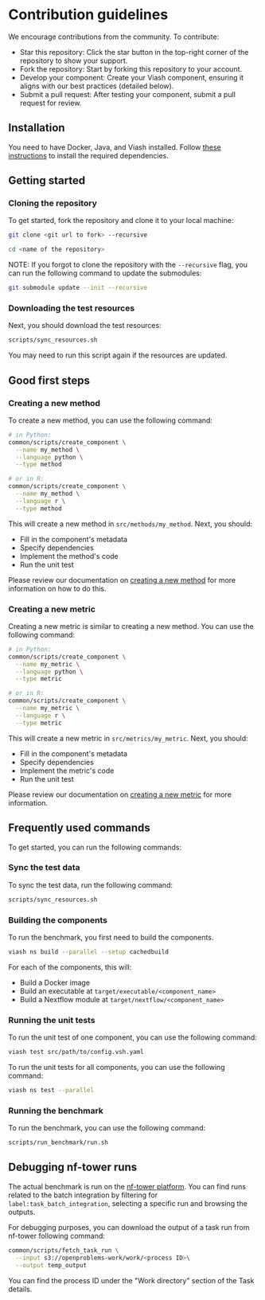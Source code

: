 # Contribution guidelines

We encourage contributions from the community. To contribute:

* Star this repository: Click the star button in the top-right corner of the repository to show your support.
* Fork the repository: Start by forking this repository to your account.
* Develop your component: Create your Viash component, ensuring it aligns with our best practices (detailed below).
* Submit a pull request: After testing your component, submit a pull request for review.

## Installation

You need to have Docker, Java, and Viash installed. Follow
[these instructions](https://openproblems.bio/documentation/fundamentals/requirements)
to install the required dependencies.

## Getting started

### Cloning the repository

To get started, fork the repository and clone it to your local machine:

```bash
git clone <git url to fork> --recursive

cd <name of the repository>
```

NOTE: If you forgot to clone the repository with the `--recursive` flag, you can run the following command to update the submodules:

```bash
git submodule update --init --recursive
```

### Downloading the test resources

Next, you should download the test resources:

```bash
scripts/sync_resources.sh
```

You may need to run this script again if the resources are updated.

## Good first steps

### Creating a new method

To create a new method, you can use the following command:

```bash
# in Python:
common/scripts/create_component \
  --name my_method \
  --language python \
  --type method

# or in R:
common/scripts/create_component \
  --name my_method \
  --language r \
  --type method
```

This will create a new method in `src/methods/my_method`. Next, you should:

* Fill in the component's metadata
* Specify dependencies
* Implement the method's code
* Run the unit test

Please review our documentation on [creating a new method](https://openproblems.bio/documentation/create_component/add_a_method) for more information on how to do this.


### Creating a new metric

Creating a new metric is similar to creating a new method. You can use the following command:

```bash
# in Python:
common/scripts/create_component \
  --name my_metric \
  --language python \
  --type metric

# or in R:
common/scripts/create_component \
  --name my_metric \
  --language r \
  --type metric
```

This will create a new metric in `src/metrics/my_metric`. Next, you should:

* Fill in the component's metadata
* Specify dependencies
* Implement the metric's code
* Run the unit test

Please review our documentation on [creating a new metric](https://openproblems.bio/documentation/create_component/add_a_metric) for more information.


## Frequently used commands

To get started, you can run the following commands:

### Sync the test data

To sync the test data, run the following command:

```bash
scripts/sync_resources.sh
```

### Building the components

To run the benchmark, you first need to build the components.

```bash
viash ns build --parallel --setup cachedbuild
```

For each of the components, this will:

* Build a Docker image
* Build an executable at `target/executable/<component_name>`
* Build a Nextflow module at `target/nextflow/<component_name>`

### Running the unit tests

To run the unit test of one component, you can use the following command:

```bash
viash test src/path/to/config.vsh.yaml
```

To run the unit tests for all components, you can use the following command:

```bash
viash ns test --parallel
```

### Running the benchmark

To run the benchmark, you can use the following command:

```bash
scripts/run_benchmark/run.sh
```

## Debugging nf-tower runs

The actual benchmark is run on the [nf-tower platform](https://cloud.seqera.io/orgs/openproblems-bio/workspaces/openproblems-bio/watch).
You can find runs related to the batch integration by filtering for `label:task_batch_integration`, selecting a specific run and browsing the outputs.

For debugging purposes, you can download the output of a task run from nf-tower following command:

```bash
common/scripts/fetch_task_run \
  --input s3://openproblems-work/work/<process ID>\
  --output temp_output
```

You can find the process ID under the "Work directory" section of the Task details.